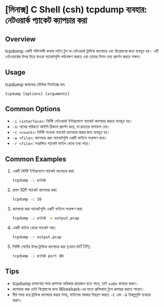 # [লিনাক্স] C Shell (csh) tcpdump ব্যবহার: নেটওয়ার্ক প্যাকেট ক্যাপচার করা

## Overview
tcpdump একটি শক্তিশালী কমান্ড লাইন টুল যা নেটওয়ার্ক ট্রাফিক ক্যাপচার এবং বিশ্লেষণের জন্য ব্যবহৃত হয়। এটি নেটওয়ার্কের উপর দিয়ে যাওয়া প্যাকেটগুলি পর্যবেক্ষণ করতে এবং তাদের বিশদ তথ্য প্রদর্শন করতে সক্ষম।

## Usage
tcpdump কমান্ডের মৌলিক সিনট্যাক্স হল:

```
tcpdump [options] [arguments]
```

## Common Options
- `-i <interface>`: নির্দিষ্ট নেটওয়ার্ক ইন্টারফেসে প্যাকেট ক্যাপচার করতে ব্যবহৃত হয়।
- `-n`: নামের পরিবর্তে আইপি ঠিকানা প্রদর্শন করে, যা দ্রুততর ফলাফল দেয়।
- `-c <count>`: নির্দিষ্ট সংখ্যক প্যাকেট ক্যাপচার করার জন্য ব্যবহৃত হয়।
- `-w <file>`: ক্যাপচার করা প্যাকেটগুলি একটি ফাইলে সংরক্ষণ করে।
- `-r <file>`: সংরক্ষিত প্যাকেট ফাইল থেকে তথ্য পড়ে।

## Common Examples
1. একটি নির্দিষ্ট ইন্টারফেসে প্যাকেট ক্যাপচার করা:
   ```bash
   tcpdump -i eth0
   ```

2. প্রথম 10টি প্যাকেট ক্যাপচার করা:
   ```bash
   tcpdump -c 10
   ```

3. ক্যাপচার করা প্যাকেটগুলি একটি ফাইলে সংরক্ষণ করা:
   ```bash
   tcpdump -i eth0 -w output.pcap
   ```

4. একটি ফাইল থেকে প্যাকেট পড়া:
   ```bash
   tcpdump -r output.pcap
   ```

5. নির্দিষ্ট পোর্টের উপর ট্রাফিক ক্যাপচার করা (যেমন HTTP):
   ```bash
   tcpdump -i eth0 port 80
   ```

## Tips
- tcpdump চালানোর সময় প্রশাসক অধিকার প্রয়োজন হতে পারে, তাই `sudo` ব্যবহার করুন।
- ক্যাপচার করা ডেটা বিশ্লেষণের জন্য Wireshark-এর মতো গ্রাফিকাল টুলে রূপান্তর করতে পারেন।
- দীর্ঘ সময় ধরে ট্রাফিক ক্যাপচার করার সময়, ফাইলের আকার নিয়ন্ত্রণ করতে `-C` এবং `-G` বিকল্পগুলি ব্যবহার করুন।